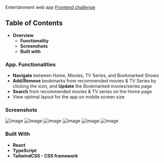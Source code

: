 Entertainment web app [Frontend challenge](https://www.frontendmentor.io/challenges/entertainment-web-app-J-UhgAW1X)
## Table of Contents
* <strong>Overview</strong>
    * <strong>Functionality</strong>
    * <strong>Screenshots</strong>
    * <strong>Built with</strong>
### App. Functionalities
* <strong>Navigate</strong> between Home, Movies, TV Series, and Bookmarked Shows
* <strong>Add/Remove</strong> bookmarks from recommended movies & TV Series by clicking the icon, and <strong>Update</strong> the Bookmarked movies/series page
* <strong>Search</strong> from recommended movies & TV series on the Home page
* View optimal layout for the app on mobile screen size
### Screenshots
![image](https://user-images.githubusercontent.com/89903354/192151041-459afdf3-bc5f-4231-9e71-97f7beafb352.png)
![image](https://user-images.githubusercontent.com/89903354/192151080-9b0bc529-cf86-4b6c-95fc-7c0677a59262.png)
![image](https://user-images.githubusercontent.com/89903354/192844422-8a2ec838-9ed2-49e3-b417-9cdaf49fe8b6.png)
![image](https://user-images.githubusercontent.com/89903354/192151185-8fb874ac-3f95-4fb1-a04b-123b6fd039e3.png)
![image](https://user-images.githubusercontent.com/89903354/192151227-9c45e1ee-bbe0-4853-928c-a7e6f6c84c93.png)
![image](https://user-images.githubusercontent.com/89903354/192151285-a974ae74-9b78-4d92-9afb-242250209c36.png)
### Built With
* <strong>React</strong>
* <strong>TypeScript</strong>
* <strong>TailwindCSS - CSS framework</strong>


